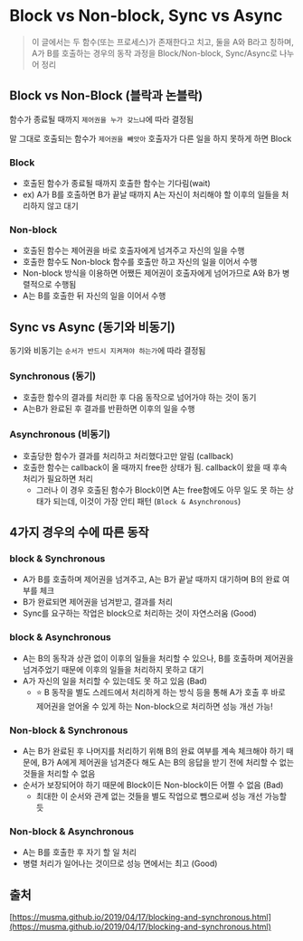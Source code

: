 # Block vs Non-block, Sync vs Async

> 이 글에서는 두 함수(또는 프로세스)가 존재한다고 치고, 둘을 A와 B라고 칭하며,
> A가 B를 호출하는 경우의 동작 과정을 Block/Non-block, Sync/Async로 나누어 정리 

## Block vs Non-Block (블락과 논블락)

함수가 종료될 때까지 `제어권을 누가 갖느냐`에 따라 결정됨

말 그대로 호출되는 함수가 `제어권을 빼앗아` 호출자가 다른 일을 하지 못하게 하면 Block

### Block

- 호출된 함수가 종료될 때까지 호출한 함수는 기다림(wait)
- ex) A가 B를 호출하면 B가 끝날 때까지 A는 자신이 처리해야 할 이후의 일들을 처리하지 않고 대기

### Non-block

- 호출된 함수는 제어권을 바로 호출자에게 넘겨주고 자신의 일을 수행
- 호출한 함수도 Non-block 함수를 호출만 하고 자신의 일을 이어서 수행
- Non-block 방식을 이용하면 어쨌든 제어권이 호출자에게 넘어가므로 A와 B가 병렬적으로 수행됨
- A는 B를 호출한 뒤 자신의 일을 이어서 수행

## Sync vs Async (동기와 비동기)

동기와 비동기는 `순서가 반드시 지켜져야 하는가`에 따라 결정됨

### Synchronous (동기)

- 호출한 함수의 결과를 처리한 후 다음 동작으로 넘어가야 하는 것이 동기
- A는B가 완료된 후 결과를 반환하면 이후의 일을 수행

### Asynchronous (비동기)

- 호출당한 함수가 결과를 처리하고 처리했다고만 알림 (callback)
- 호출한 함수는 callback이 올 때까지 free한 상태가 됨. callback이 왔을 때 후속 처리가 필요하면 처리
    - 그러나 이 경우 호출된 함수가 Block이면 A는 free함에도 아무 일도 못 하는 상태가 되는데, 이것이 가장 안티 패턴 (`Block & Asynchronous`)

## 4가지 경우의 수에 따른 동작

### block & Synchronous

- A가 B를 호출하며 제어권을 넘겨주고, A는 B가 끝날 때까지 대기하며 B의 완료 여부를 체크
- B가 완료되면 제어권을 넘겨받고, 결과를 처리
- Sync를 요구하는 작업은 block으로 처리하는 것이 자연스러움 (Good)

### block & Asynchronous

- A는 B의 동작과 상관 없이 이후의 일들을 처리할 수 있으나, B를 호출하며 제어권을 넘겨주었기 때문에 이후의 일들을 처리하지 못하고 대기
- A가 자신의 일을 처리할 수 있는데도 못 하고 있음 (Bad)
    - ⭐ B 동작을 별도 스레드에서 처리하게 하는 방식 등을 통해 A가 호출 후 바로 제어권을 얻어올 수 있게 하는 Non-block으로 처리하면 성능 개선 가능!

### Non-block & Synchronous

- A는 B가 완료된 후 나머지를 처리하기 위해 B의 완료 여부를 계속 체크해야 하기 때문에, B가 A에게 제어권을 넘겨준다 해도 A는 B의 응답을 받기 전에 처리할 수 없는 것들을 처리할 수 없음
- 순서가 보장되어야 하기 때문에 Block이든 Non-block이든 어쩔 수 없음 (Bad)
    - 최대한 이 순서와 관계 없는 것들을 별도 작업으로 뺌으로써 성능 개선 가능할 듯

### Non-block & Asynchronous

- A는 B를 호출한 후 자기 할 일 처리
- 병렬 처리가 일어나는 것이므로 성능 면에서는 최고 (Good)

## 출처

[https://musma.github.io/2019/04/17/blocking-and-synchronous.html](https://musma.github.io/2019/04/17/blocking-and-synchronous.html)